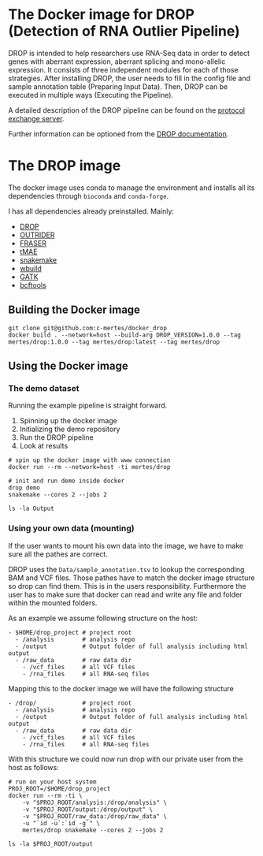 # The Docker image for DROP (Detection of RNA Outlier Pipeline)

DROP is intended to help researchers use RNA-Seq data in order to detect genes with aberrant expression, aberrant splicing and mono-allelic expression. It consists of three independent modules for each of those strategies. After installing DROP, the user needs to fill in the config file and sample annotation table (Preparing Input Data). Then, DROP can be executed in multiple ways (Executing the Pipeline).

A detailed description of the DROP pipeline can be found on the [protocol exchange server](https://protocolexchange.researchsquare.com/article/993ff4a5-38ce-4261-902a-600dbd528ba2/v1).

Further information can be optioned from the [DROP documentation](https://gagneurlab-drop.readthedocs.io/en/latest/).

# The DROP image

The docker image uses conda to manage the environment and installs all its dependencies through `bioconda` and `conda-forge`. 

I has all dependencies already preinstalled. Mainly:

* [DROP](https://github.com/gagneurlab/drop)
* [OUTRIDER](https://github.com/gagneurlab/OUTRIDER)
* [FRASER](https://github.com/gagneurlab/FRASER)
* [tMAE](https://github.com/mumichae/tMAE)
* [snakemake](https://snakemake.readthedocs.io/en/stable/)
* [wbuild](https://github.com/gagneurlab/wBuild)
* [GATK](https://gatk.broadinstitute.org/hc/en-us)
* [bcftools](http://samtools.github.io/bcftools/bcftools.html)


## Building the Docker image

```
git clone git@github.com:c-mertes/docker_drop
docker build . --network=host --build-arg DROP_VERSION=1.0.0 --tag mertes/drop:1.0.0 --tag mertes/drop:latest --tag mertes/drop
```

## Using the Docker image

### The demo dataset

Running the example pipeline is straight forward.
1. Spinning up the docker image
2. Initializing the demo repository
3. Run the DROP pipeline
4. Look at results

```
# spin up the docker image with www connection
docker run --rm --network=host -ti mertes/drop

# init and run demo inside docker
drop demo
snakemake --cores 2 --jobs 2

ls -la Output
```

### Using your own data (mounting)

If the user wants to mount his own data into the image, we have to make sure all the pathes are correct.

DROP uses the `Data/sample_annotation.tsv` to lookup the corresponding BAM and VCF files. Those pathes have to match the docker image structure so drop can find them. This is in the users responsibility. Furthermore the user has to make sure that docker can read and write any file and folder within the mounted folders.

As an example we assume following structure on the host:

```
- $HOME/drop_project # project root
  - /analysis        # analysis repo
  - /output          # Output folder of full analysis including html output
  - /raw_data        # raw data dir
    - /vcf_files     # all VCF files
    - /rna_files     # all RNA-seq files
```

Mapping this to the docker image we will have the following structure 

```
- /drop/             # project root
  - /analysis        # analysis repo
  - /output          # Output folder of full analysis including html output
  - /raw_data        # raw data dir
    - /vcf_files     # all VCF files
    - /rna_files     # all RNA-seq files
```

With this structure we could now run drop with our private user from the host as follows:

```
# run on your host system
PROJ_ROOT=/$HOME/drop_project
docker run --rm -ti \
	-v "$PROJ_ROOT/analysis:/drop/analysis" \
	-v "$PROJ_ROOT/output:/drop/output" \
	-v "$PROJ_ROOT/raw_data:/drop/raw_data" \
	-u "`id -u`:`id -g`" \
	mertes/drop snakemake --cores 2 --jobs 2

ls -la $PROJ_ROOT/output
```

